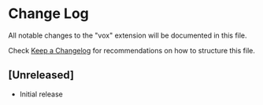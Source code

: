 # Change Log

All notable changes to the "vox" extension will be documented in this file.

Check [Keep a Changelog](http://keepachangelog.com/) for recommendations on how to structure this file.

## [Unreleased]

- Initial release
